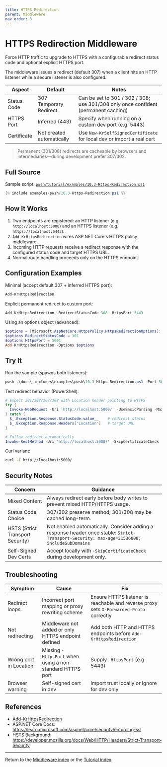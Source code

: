 ```yaml
---
title: HTTPS Redirection
parent: Middleware
nav_order: 3
---
```


# HTTPS Redirection Middleware

Force HTTP traffic to upgrade to HTTPS with a configurable redirect status code and optional explicit HTTPS port.

The middleware issues a redirect (default 307) when a client hits an HTTP listener while a secure listener is also configured.

| Aspect | Default | Notes |
|--------|---------|-------|
| Status Code | 307 Temporary Redirect | Can be set to 301 / 302 / 308; use 301/308 only once confident (permanent caching) |
| HTTPS Port | Inferred (443) | Specify when running on a custom dev port (e.g. 5443) |
| Certificate | Not created automatically | Use `New-KrSelfSignedCertificate` for local dev or import a real cert |

> Permanent (301/308) redirects are cacheable by browsers and intermediaries—during development prefer 307/302.

## Full Source

Sample script: [`pwsh/tutorial/examples/10.3-Https-Redirection.ps1`][sc-mw-https]

```powershell
{% include examples/pwsh/10.3-Https-Redirection.ps1 %}
```

## How It Works

1. Two endpoints are registered: an HTTP listener (e.g. `http://localhost:5000`) and an HTTPS listener (e.g. `https://localhost:5443`).
2. `Add-KrHttpsRedirection` wires ASP.NET Core's HTTPS policy middleware.
3. Incoming HTTP requests receive a redirect response with the configured status code and target HTTPS URL.
4. Normal route handling proceeds only on the HTTPS endpoint.

## Configuration Examples

Minimal (accept default 307 + inferred HTTPS port):

```powershell
Add-KrHttpsRedirection
```

Explicit permanent redirect to custom port:

```powershell
Add-KrHttpsRedirection -RedirectStatusCode 308 -HttpsPort 5443
```

Using an options object (advanced):

```powershell
$options = [Microsoft.AspNetCore.HttpsPolicy.HttpsRedirectionOptions]::new()
$options.RedirectStatusCode = 301
$options.HttpsPort = 5001
Add-KrHttpsRedirection -Options $options
```

## Try It

Run the sample (spawns both listeners):

```powershell
pwsh .\docs\_includes\examples\pwsh\10.3-Https-Redirection.ps1 -Port 5000
```

Test redirect behavior (PowerShell):

```powershell
# Expect 301/302/307/308 with Location header pointing to HTTPS
try {
  Invoke-WebRequest -Uri 'http://localhost:5000/' -UseBasicParsing -MaximumRedirection 0 -ErrorAction Stop
} catch {
  $_.Exception.Response.StatusCode.value__    # redirect status
  $_.Exception.Response.Headers['Location']   # target URL
}

# Follow redirect automatically
Invoke-RestMethod -Uri 'http://localhost:5000/' -SkipCertificateCheck
```

Curl variant:

```bash
curl -I http://localhost:5000/
```

## Security Notes

| Concern | Guidance |
|---------|----------|
| Mixed Content | Always redirect early before body writes to prevent mixed HTTP/HTTPS usage. |
| Status Code Choice | 307/302 preserve method; 301/308 may be cached long-term. |
| HSTS (Strict Transport Security) | Not enabled automatically. Consider adding a response header once stable: `Strict-Transport-Security: max-age=31536000; includeSubDomains` |
| Self-Signed Dev Certs | Accept locally with `-SkipCertificateCheck` during development only. |

## Troubleshooting

| Symptom | Cause | Fix |
|---------|-------|-----|
| Redirect loops | Incorrect port mapping or proxy rewriting scheme | Ensure HTTPS listener is reachable and reverse proxy sets `X-Forwarded-Proto` correctly |
| Not redirecting | Middleware not added or only HTTPS endpoint defined | Add both HTTP and HTTPS endpoints before `Add-KrHttpsRedirection` |
| Wrong port in Location | Missing `-HttpsPort` when using a non-standard HTTPS port | Supply `-HttpsPort` (e.g. 5443) |
| Browser warning | Self-signed cert in dev | Import trust locally or ignore for dev only |

## References

- [Add-KrHttpsRedirection](/pwsh/cmdlets/Add-KrHttpsRedirection)
- ASP.NET Core Docs: <https://learn.microsoft.com/aspnet/core/security/enforcing-ssl>
- HSTS Background: <https://developer.mozilla.org/docs/Web/HTTP/Headers/Strict-Transport-Security>

---
Return to the [Middleware index](./index) or the [Tutorial index](/pwsh/tutorial/index).

[sc-mw-https]: /pwsh/tutorial/examples/10.3-Https-Redirection.ps1
